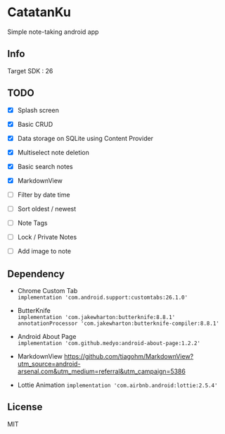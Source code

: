 # CatatanKu

Simple note-taking android app

## Info 
Target SDK : 26

## TODO

- [x] Splash screen
- [x] Basic CRUD
- [x] Data storage on SQLite using Content Provider
- [x] Multiselect note deletion
- [x] Basic search notes
- [x] MarkdownView
- [ ] Filter by date time
- [ ] Sort oldest / newest
- [ ] Note Tags
- [ ] Lock / Private Notes
- [ ] Add image to note


## Dependency
* Chrome Custom Tab   
`implementation 'com.android.support:customtabs:26.1.0'`

* ButterKnife   
`implementation 'com.jakewharton:butterknife:8.8.1'`
`annotationProcessor 'com.jakewharton:butterknife-compiler:8.8.1'`

* Android About Page   
`implementation 'com.github.medyo:android-about-page:1.2.2'`

* MarkdownView
https://github.com/tiagohm/MarkdownView?utm_source=android-arsenal.com&utm_medium=referral&utm_campaign=5386

* Lottie Animation
`implementation 'com.airbnb.android:lottie:2.5.4'`
## License

MIT
